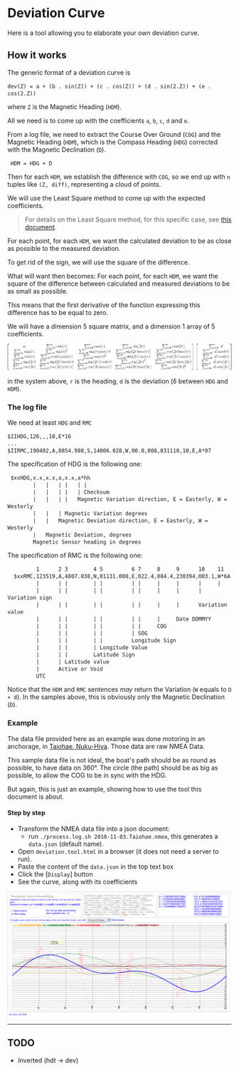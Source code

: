 # Deviation Curve
Here is a tool allowing you to elaborate your own deviation curve.

## How it works
The generic format of a deviation curve is
```
dev(Z) = a + (b . sin(Z)) + (c . cos(Z)) + (d . sin(2.Z)) + (e . cos(2.Z))
```
where `Z` is the Magnetic Heading (`HDM`).

All we need is to come up with the coefficients `a`, `b`, `c`, `d` and `e`.

From a log file, we need to extract the Course Over Ground (`COG`) and the Magnetic Heading (`HDM`), which is the
Compass Heading (`HDG`) corrected with the Magnetic Declination (`D`).

```
 HDM = HDG + D
```

Then for each `HDM`, we establish the difference with `COG`, so we end up with `n` tuples
like `(Z, diff)`, representing a cloud of points.

We will use the Least Square method to come up with the expected coefficients.

> For details on the Least Square method, for this specific case, see [this document](https://htmlpreview.github.io/?https://github.com/OlivierLD/raspberry-coffee/blob/master/Project.Trunk/Deviation.Tool/README.html).

For each point, for each `HDM`, we want the calculated deviation to be as close as possible to the measured deviation.

To get rid of the sign, we will use the square of the difference.

What will want then becomes:
For each point, for each `HDM`, we want the square of the difference between calculated and measured deviations to be as small as possible.

This means that the first derivative of the function expressing this difference has to be equal to zero.

We will have a dimension 5 square matrix, and a dimension 1 array of 5 coefficients.
<!--
 On line derivative calculator:
 https://www.symbolab.com/solver/derivative-calculator

 Formula below done with https://www.codecogs.com/latex/eqneditor.php

 \begin{bmatrix}
  &n  &\sum_{i=0}^{n}\sin(r)  &\sum_{i=0}^{n}\cos(r)  &\sum_{i=0}^{n}\sin(2r)  &\sum_{i=0}^{n}\cos(2r) \\
  &\sum_{i=0}^{n}\sin(r)  &\sum_{i=0}^{n}\sin(r)^2  &\sum_{i=0}^{n}\sin(r)cos(r)  &\sum_{i=0}^{n}\sin(2r)sin(r))  &\sum_{i=0}^{n}\cos(2r)sin(r) \\
  &\sum_{i=0}^{n}\cos(r)  &\sum_{i=0}^{n}\cos(r)sin(r)  &\sum_{i=0}^{n}\cos(r)^2  & \sum_{i=0}^{n}\sin(2r)cos(r) &\sum_{i=0}^{n}\cos(2r)cos(r) \\
  &\sum_{i=0}^{n}\sin(2r)  &\sum_{i=0}^{n}\sin(2r)sin(r)  &\sum_{i=0}^{n}\sin(2r)cos(r)  &\sum_{i=0}^{n}\sin(2r)^2  &\sum_{i=0}^{n}\cos(2r)sin(2r) \\
  &\sum_{i=0}^{n}\cos(2r)  &\sum_{i=0}^{n}\cos(2r)sin(r)  &\sum_{i=0}^{n}\cos(2r)cos(r)  &\sum_{i=0}^{n}\cos(2r)sin(2r)  &\sum_{i=0}^{n}\cos(2r)^2
 \end{bmatrix}

 \begin{bmatrix}
  &\sum_{i=0}^{n}\ d \\
  &\sum_{i=0}^{n}\ d.sin(r) \\
  &\sum_{i=0}^{n}\ d.cos(r) \\
  &\sum_{i=0}^{n}\ d.sin(2r) \\
  &\sum_{i=0}^{n}\ d.cos(2r)
 \end{bmatrix}

 -->
![System](./matrix.png)

in the system above, `r` is the heading, `d` is the deviation (&delta; between `HDG` and `HDM`).

### The log file
We need at least `HDG` and `RMC`
```
$IIHDG,126,,,10,E*16
...
$IIRMC,190402,A,0854.980,S,14006.028,W,00.0,008,031110,10,E,A*07
```

The specification of HDG is the following one:
```
 $xxHDG,x.x,x.x,a,x.x,a*hh
        |   |   | |   | |
        |   |   | |   | Checksum
        |   |   | |   Magnetic Variation direction, E = Easterly, W = Westerly
        |   |   | Magnetic Variation degrees
        |   |   Magnetic Deviation direction, E = Easterly, W = Westerly
        |   Magnetic Deviation, degrees
        Magnetic Sensor heading in degrees
```

The specification of RMC is the following one:
```
         1      2 3        4 5         6 7     8     9      10    11
  $xxRMC,123519,A,4807.038,N,01131.000,E,022.4,084.4,230394,003.1,W*6A
         |      | |        | |         | |     |     |      |     |
         |      | |        | |         | |     |     |      |     Variation sign
         |      | |        | |         | |     |     |      Variation value
         |      | |        | |         | |     |     Date DDMMYY
         |      | |        | |         | |     COG
         |      | |        | |         | SOG
         |      | |        | |         Longitude Sign
         |      | |        | Longitude Value
         |      | |        Latitude Sign
         |      | Latitude value
         |      Active or Void
         UTC

```

Notice that the `HDM` and `RMC` sentences _may_ return the Variation (`W` equals to `D + d`).
In the samples above, this is obviously only the Magnetic Declination (`D`).

### Example
The data file provided here as an example was done motoring in an anchorage, in [Taiohae, Nuku-Hiva](https://www.google.com/maps/d/u/0/viewer?mid=1ZbZm1G1fODnCzGFsiip7Hf2SFc_gNRzX&ll=-8.917066504857377%2C-140.0999415&z=18).
Those data are raw NMEA Data.

This sample data file is not ideal, the boat's path should be as round as possible, to have data on 360&deg;.
The circle (the path) should be as big as possible, to allow the COG to be in sync with the HDG.

But again, this is just an example, showing how to use the tool this document is about.

#### Step by step
- Transform the NMEA data file into a json document:
  - run `./process.log.sh 2010-11-03.Taiohae.nmea`, this generates a `data.json` (default name).
- Open `deviation.tool.html` in a browser (it does not need a server to run).
- Paste the content of the `data.json` in the top text box
- Click the [`Display`] button
- See the curve, along with its coefficients

![The curve](./screenshot.01.png)

---

## TODO
- Inverted (hdt -> dev)
